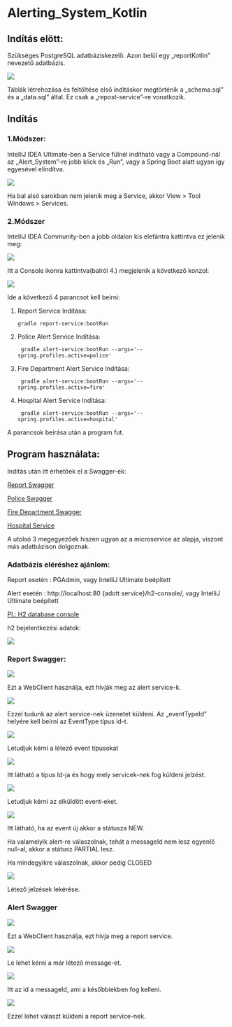 # Alerting_System_Kotlin

## Indítás elött:

Szükséges PostgreSQL adatbáziskezelő. Azon belül egy „reportKotlin” nevezetű adatbázis.

![](/pics/report_prop_db.png)

Táblák létrehozása és feltöltése első indításkor megtörténik a „schema.sql” és a „data.sql” által. Ez csak a „repost-service”-re vonatkozik.

## Indítás

### 1.Módszer:

IntelliJ IDEA Ultimate-ben a Service fülnél indítható vagy a Compound-nál az „Alert_System”-re jobb klick és „Run”, vagy a Spring Boot alatt ugyan így egyesével elindítva.

![](/pics/intellij_services.png)

Ha bal alsó sarokban nem jelenik meg a Service, akkor View > Tool Windows > Services.

### 2.Módszer

IntelliJ IDEA Community-ben a jobb oldalon kis elefántra kattintva ez jelenik meg: 

![](/pics/little_elephant.png)

Itt a Console ikonra kattintva(balról 4.) megjelenik a következő konzol:

![](/pics/gradle_console.png)

Ide a következő 4 parancsot kell beírni:

1.  Report Service Indítása:

        gradle report-service:bootRun
2. Police Alert Service Indítása:

        gradle alert-service:bootRun --args='--spring.profiles.active=police' 
3. Fire Department Alert Service Indítása:

        gradle alert-service:bootRun --args='--spring.profiles.active=fire'
4. Hospital Alert Service Indítása:

        gradle alert-service:bootRun --args='--spring.profiles.active=hospital'

A parancsok beírása után a program fut.

## Program használata:

Indítás után itt érhetőek el a Swagger-ek:

[Report Swagger](http://localhost:8080/swagger-ui/index.html)

[Police Swagger](http://localhost:8081/swagger-ui/index.html)

[Fire Department Swagger](http://localhost:8082/swagger-ui/index.html)

[Hospital Service](http://localhost:8083/swagger-ui/index.html)

A utolsó 3 megegyezőek hiszen ugyan az a microservice az alapja, viszont más adatbázison dolgoznak.

### Adatbázis eléréshez ajánlom:

Report esetén : PGAdmin, vagy IntelliJ Ultimate beépített

Alert esetén : http://localhost:80 {adott service}/h2-console/, vagy IntelliJ Ultimate beépített
	
[Pl.: H2 database console](http://localhost:8082/h2-console)

h2 bejelentkezési adatok:

![](/pics/h2_console.png)


### Report Swagger:

![](/pics/report_swag1.png)

Ezt a WebClient használja, ezt hívják meg az alert service-k.

![](/pics/report_swag2.png)

Ezzel tudunk az alert service-nek üzenetet küldeni. Az „eventTypeId” helyére kell beírni az EventType típus id-t.

![](/pics/report_swag3.png)

Letudjuk kérni a létező event típusokat

![](/pics/report_swag4.png)

Itt látható a típus Id-ja és hogy mely servicek-nek fog küldeni jelzést.

![](/pics/report_swag5.png)

Letudjuk kérni az elküldött event-eket.

![](/pics/report_swag6.png)

Itt látható, ha az event új akkor a státusza NEW.

Ha valamelyik alert-re válaszolnak, tehát a messageId nem lesz egyenlő null-al, akkor a státusz PARTIAL lesz.

Ha mindegyikre válaszolnak, akkor pedig CLOSED

![](/pics/report_swag7.png)

Létező jelzések lekérése.


### Alert Swagger

![](/pics/alert_swag1.png)

Ezt a WebClient használja, ezt hívja meg a report service.

![](/pics/alert_swag2.png)

Le lehet kérni a már létező message-et.

![](/pics/alert_swag3.png)

Itt az id a messageId, ami a későbbiekben fog kelleni.

![](/pics/alert_swag4.png)

Ezzel lehet választ küldeni a report service-nek.

